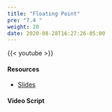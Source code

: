 ```yaml
---
title: "Floating Point"
pre: "7.4 "
weight: 20
date: 2020-08-28T16:27:26-05:00
---
```


{{< youtube  >}}

<!-- CIS 115: https://youtu.be/ -->

#### Resources
* [Slides](/1-cc110/07-encoding/slides/7-Encoding.pdf)

#### Video Script

